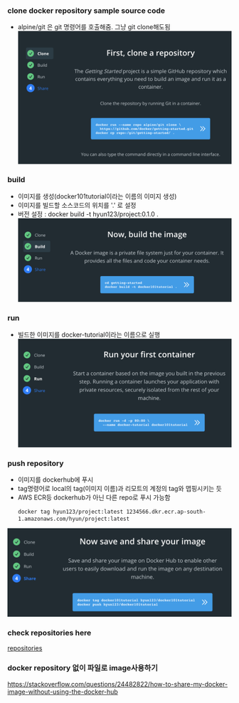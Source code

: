 ### clone docker repository sample source code
- alpine/git 은 git 명령어를 호출해줌. 그냥 git clone해도됨
![img](img/docker-repository1.png)

### build
- 이미지를 생성(docker101tutorial이라는 이름의 이미지 생성)
- 이미지를 빌드할 소스코드의 위치를 '.' 로 설정
- 버전 설정 : docker build -t hyun123/project:0.1.0 .
![img2](img/docker-repository2.png)

### run
- 빌드한 이미지를 docker-tutorial이라는 이름으로 실행
![img3](img/docker-repository3.png)

### push repository
- 이미지를 dockerhub에 푸시
- tag명령어로 local의 tag(이미지 이름)과 리모트의 계정의 tag와 맵핑시키는 듯
- AWS ECR등 dockerhub가 아닌 다른 repo로 푸시 가능함 
  ```
  docker tag hyun123/project:latest 1234566.dkr.ecr.ap-south-1.amazonaws.com/hyun/project:latest
  ```
![img4](img/docker-repository4.png)

### check repositories here
[repositories](https://hub.docker.com/repositories)


### docker repository 없이 파일로 image사용하기
https://stackoverflow.com/questions/24482822/how-to-share-my-docker-image-without-using-the-docker-hub
